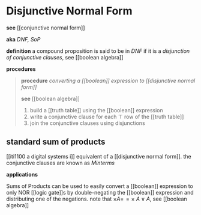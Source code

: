 # Disjunctive Normal Form

**see** [[conjunctive normal form]]

**aka** _DNF, SoP_

**definition** a compound proposition is said to be in _DNF_ if it is a _disjunction of conjunctive clauses_, see [[boolean algebra]]

**procedures**

> **procedure** _converting a [[boolean]] expression to [[disjunctive normal form]]_
>
> **see** [[boolean algebra]]
>
> 1. build a [[truth table]] using the [[boolean]] expression
> 2. write a conjunctive clause for each $\top$ row of the [[truth table]]
> 3. join the conjunctive clauses using disjunctions

## standard sum of products

[[iti1100 a digital systems i]] equivalent of a [[disjunctive normal form]]. the conjunctive clauses are known as _Minterms_

**applications**

Sums of Products can be used to easily convert a [[boolean]] expression to only NOR [[logic gate]]s by double-negating the [[boolean]] expression and distributing one of the negations. note that $\times A =\!= \times\ A \lor A$, see [[boolean algebra]]
